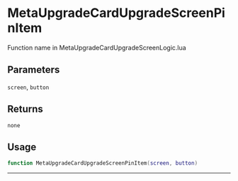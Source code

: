 # MetaUpgradeCardUpgradeScreenPinItem
Function name in MetaUpgradeCardUpgradeScreenLogic.lua
## Parameters
`screen`, `button`
## Returns
`none`
## Usage
```lua
function MetaUpgradeCardUpgradeScreenPinItem(screen, button)
```
---
